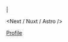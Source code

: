 ### <Front-end Engineer />

<React /> | <Vue />

<Next / Nuxt / Astro />

<a href='https://thinh.io.vn' target='_blank'>Profile</a>
 
<p align="center">
 <!-- <img src="https://api.daily.dev/devcards/v2/oiCdlYIstAeaIN9TCzOQ5.png?type=default&r=7dh" width="356" alt="Thinh Le's Dev Card"/> -->
</p>

 <!--   
  ![NPM](https://img.shields.io/badge/NPM-%23CB3837.svg?style=for-the-badge&logo=npm&logoColor=white)
  ![PNPM](https://img.shields.io/badge/pnpm-%234a4a4a.svg?style=for-the-badge&logo=pnpm&logoColor=f69220)
  ![Yarn](https://img.shields.io/badge/yarn-%232C8EBB.svg?style=for-the-badge&logo=yarn&logoColor=white)
  
  ![Vite](https://img.shields.io/badge/vite-%23646CFF.svg?style=for-the-badge&logo=vite&logoColor=white)
  ![Esbuild](https://img.shields.io/badge/esbuild-%23FFCF00.svg?style=for-the-badge&logo=esbuild&logoColor=black)
  ![Webpack](https://img.shields.io/badge/webpack-%238DD6F9.svg?style=for-the-badge&logo=webpack&logoColor=black)
  ![Babel](https://img.shields.io/badge/Babel-F9DC3e?style=for-the-badge&logo=babel&logoColor=black)
  ![ESLint](https://img.shields.io/badge/ESLint-4B3263?style=for-the-badge&logo=eslint&logoColor=white)
  ![Docker](https://img.shields.io/badge/docker-%230db7ed.svg?style=for-the-badge&logo=docker&logoColor=white)
  
  ![React](https://img.shields.io/badge/react-%2320232a.svg?style=for-the-badge&logo=react&logoColor=%2361DAFB)
  ![Next JS](https://img.shields.io/badge/Next-black?style=for-the-badge&logo=next.js&logoColor=white)
  ![Vue.js](https://img.shields.io/badge/vuejs-%2335495e.svg?style=for-the-badge&logo=vuedotjs&logoColor=%234FC08D)
  ![Nuxtjs](https://img.shields.io/badge/Nuxt-002E3B?style=for-the-badge&logo=nuxtdotjs&logoColor=#00DC82)
  ![Astro](https://img.shields.io/badge/astro-%232C2052.svg?style=for-the-badge&logo=astro&logoColor=white)
  
  ![TypeScript](https://img.shields.io/badge/typescript-%23007ACC.svg?style=for-the-badge&logo=typescript&logoColor=white)
  ![JavaScript](https://img.shields.io/badge/javascript-%23323330.svg?style=for-the-badge&logo=javascript&logoColor=%23F7DF1E)
  ![HTML5](https://img.shields.io/badge/html5-%23E34F26.svg?style=for-the-badge&logo=html5&logoColor=white)
  ![CSS3](https://img.shields.io/badge/css3-%231572B6.svg?style=for-the-badge&logo=css3&logoColor=white)
  
  ![TailwindCSS](https://img.shields.io/badge/tailwindcss-%2338B2AC.svg?style=for-the-badge&logo=tailwind-css&logoColor=white)
  ![Stylus](https://img.shields.io/badge/stylus-%23ff6347.svg?style=for-the-badge&logo=stylus&logoColor=white)
  ![SASS](https://img.shields.io/badge/SASS-hotpink.svg?style=for-the-badge&logo=SASS&logoColor=white)
  ![UnoCSS](https://img.shields.io/badge/unocss-333333.svg?style=for-the-badge&logo=unocss&logoColor=white)
  
  
  ![DaisyUI](https://img.shields.io/badge/daisyui-5A0EF8?style=for-the-badge&logo=daisyui&logoColor=white)
  ![Vuetify](https://img.shields.io/badge/Vuetify-1867C0?style=for-the-badge&logo=vuetify&logoColor=AEDDFF)
  ![Radix UI](https://img.shields.io/badge/radix%20ui-161618.svg?style=for-the-badge&logo=radix-ui&logoColor=white)
  ![MUI](https://img.shields.io/badge/MUI-%230081CB.svg?style=for-the-badge&logo=mui&logoColor=white)
  ![Bootstrap](https://img.shields.io/badge/bootstrap-%238511FA.svg?style=for-the-badge&logo=bootstrap&logoColor=white)
</p>

<p style="margin: auto">
  
![Top Langs](https://github-readme-stats.vercel.app/api/top-langs/?username=heydayle&layout=compact)

</p> -->

<!--[![Harlok's WakaTime stats](https://github-readme-stats.vercel.app/api/wakatime?username=heyday&layout=compact)](https://github.com/anuraghazra/github-readme-stats)-->


